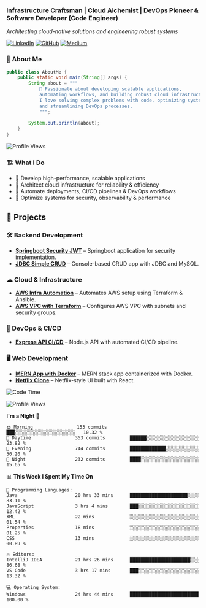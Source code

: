
### Infrastructure Craftsman | Cloud Alchemist | DevOps Pioneer & Software Developer (Code Engineer)
*Architecting cloud-native solutions and engineering robust systems*

[![LinkedIn](https://img.shields.io/badge/-LinkedIn-0A66C2?style=flat&logo=linkedin)](https://www.linkedin.com/in/kavishka-sasindu-5b9085265/)
[![GitHub](https://img.shields.io/badge/-GitHub-181717?style=flat&logo=github)](https://github.com/KavishkaSasindu)
[![Medium](https://img.shields.io/badge/-Medium-000000?style=flat&logo=medium)](https://medium.com/@sasindu0215)


### 👋 About Me  

```java
public class AboutMe {
    public static void main(String[] args) {
        String about = """
            🚀 Passionate about developing scalable applications, 
            automating workflows, and building robust cloud infrastructure. 
            I love solving complex problems with code, optimizing systems for performance, 
            and streamlining DevOps processes.
            """;
        
        System.out.println(about);
    }
}
```
![Profile Views](https://komarev.com/ghpvc/?username=KavishkaSasindu)

### 🏗 What I Do  
- 🔹 Develop high-performance, scalable applications  
- 🔹 Architect cloud infrastructure for reliability & efficiency  
- 🔹 Automate deployments, CI/CD pipelines & DevOps workflows  
- 🔹 Optimize systems for security, observability & performance


## 🚀 Projects  

### 🛠 Backend Development  
- **[Springboot Security JWT]([https://github.com/KavishkaSasindu/SpringDemo_learn_xml_configuration.git](https://github.com/KavishkaSasindu/Spring-JWT-Complete))** – Springboot application for security implementation.  
- **[JDBC Simple CRUD](https://github.com/KavishkaSasindu/jdbc_simple_crud.git)** – Console-based CRUD app with JDBC and MySQL.  

### ☁ Cloud & Infrastructure  
- **[AWS Infra Automation](https://github.com/KavishkaSasindu/Automate_aws_infrastructure-_with_terraform_and_automate_deployement_with_ansible.git)** – Automates AWS setup using Terraform & Ansible.  
- **[AWS VPC with Terraform](https://github.com/KavishkaSasindu/terraform_aws_vpc.git)** – Configures AWS VPC with subnets and security groups.  

### 🚀 DevOps & CI/CD  
- **[Express API CI/CD](https://github.com/KavishkaSasindu/express-api-CI-CD.git)** – Node.js API with automated CI/CD pipeline.  

### 🖥 Web Development  
- **[MERN App with Docker](https://github.com/KavishkaSasindu/mern-sample-application-with-docker.git)** – MERN stack app containerized with Docker.  
- **[Netflix Clone](https://github.com/KavishkaSasindu/my_clone_react_netflix.git)** – Netflix-style UI built with React.


<!--START_SECTION:waka-->
![Code Time](http://img.shields.io/badge/Code%20Time-78%20hrs%2041%20mins-blue)

![Profile Views](http://img.shields.io/badge/Profile%20Views-30-blue)

**I'm a Night 🦉** 

```text
🌞 Morning                153 commits         ███░░░░░░░░░░░░░░░░░░░░░░   10.32 % 
🌆 Daytime                353 commits         ██████░░░░░░░░░░░░░░░░░░░   23.82 % 
🌃 Evening                744 commits         █████████████░░░░░░░░░░░░   50.20 % 
🌙 Night                  232 commits         ████░░░░░░░░░░░░░░░░░░░░░   15.65 % 
```


📊 **This Week I Spent My Time On** 

```text
💬 Programming Languages: 
Java                     20 hrs 33 mins      █████████████████████░░░░   83.11 % 
JavaScript               3 hrs 4 mins        ███░░░░░░░░░░░░░░░░░░░░░░   12.42 % 
XML                      22 mins             ░░░░░░░░░░░░░░░░░░░░░░░░░   01.54 % 
Properties               18 mins             ░░░░░░░░░░░░░░░░░░░░░░░░░   01.25 % 
CSS                      13 mins             ░░░░░░░░░░░░░░░░░░░░░░░░░   00.89 % 

🔥 Editors: 
IntelliJ IDEA            21 hrs 26 mins      ██████████████████████░░░   86.68 % 
VS Code                  3 hrs 17 mins       ███░░░░░░░░░░░░░░░░░░░░░░   13.32 % 

💻 Operating System: 
Windows                  24 hrs 44 mins      █████████████████████████   100.00 % 
```


<!--END_SECTION:waka-->


